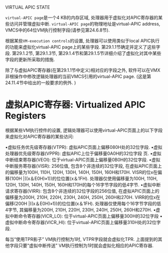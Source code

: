 
VIRTUAL APIC STATE

`virtual-APIC page`是一个4 KB的内存区域, 处理器用于虚拟化对APIC寄存器的某些访问并管理虚拟中断.  `virtual-APIC page`的物理地址是virtual-APIC address, VMCS中的64位VM执行控制字段(请参见第24.6.8节). 

根据某些`VM-execution controls`的设置, 处理器可以使用类似于local APIC执行的功能来虚拟化virtual-APIC page上的某些字段.  第29.1.1节确定并定义了这些字段.  第29.1.2节, 第29.1.3节, 第29.1.4节和第29.1.5节详细介绍了虚拟化对其中某些字段的更新所采取的措施. 

除了与虚拟APIC寄存器(在第29.1.1节中定义)相对应的字段之外, 软件可以在VMX非根操作中修改逻辑处理器的当前VMCS引用的virtual-APIC page.  (这是第24.11.4节中给出的一般要求的例外. )

# 虚拟APIC寄存器: Virtualized APIC Registers

根据某些VM执行控件的设置, 逻辑处理器可以使用virtual-APIC页面上的以下字段来虚拟化对APIC寄存器的某些访问: 

•虚拟任务优先级寄存器(VTPR): 虚拟APIC页面上偏移080H处的32位字段. 
•虚拟处理器优先级寄存器(VPPR): 虚拟APIC上位于偏移量0A0H的32位字段
页. 
•虚拟中断结束寄存器(VEOI): 位于virtual-APIC页面上偏移量0B0H的32位字段. 
•虚拟中断服务寄存器(VISR): 256位值, 包含8个非连续的32位字段, 在虚拟APIC页面上的偏移量为100H, 110H, 120H, 130H, 140H, 150H, 160H和170H.  VISR的位x在偏移(100H |((x＆E0H)»1))的位位置(x＆1FH). 处理器仅使用偏移量为100H, 110H, 120H, 130H, 140H, 150H, 160H和170H的每个16字节字段的低4字节. 
•虚拟中断请求寄存器(VIRR): 包含8个非连续的32位字段的256位值, 在虚拟APIC页面上的偏移量为200H, 210H, 220H, 230H, 240H, 250H, 260H和270H.  VIRR的位x在偏移(200H |((x＆E0H)»1))的位位置(x＆1FH). 处理器仅使用每个16字节字段的低4字节, 其偏移量为200H, 210H, 220H, 230H, 240H, 250H, 260H和270H. 
•虚拟中断命令寄存器(VICR_LO): 位于virtual-APIC页面上偏移量300H的32位字段
•虚拟中断命令寄存器(VICR_HI): 位于virtual-APIC页面上偏移量310H处的32位字段. 

每当“使用TPR影子” VM执行控制为1时, VTPR字段就会虚拟化TPR. 上面提到的其他字段只要“虚拟中断传送” VM执行控制为1时就会虚拟化相应的APIC寄存器. 

